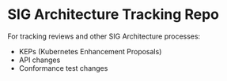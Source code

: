 # SIG Architecture Tracking Repo

For tracking reviews and other SIG Architecture processes:
* KEPs (Kubernetes Enhancement Proposals)
* API changes
* Conformance test changes
